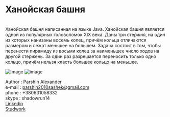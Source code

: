# Ханойская башня

<br>Ханойская башня написанная на языке Java.
Ханойская башня является одной из популярных головоломок XIX века. 
Даны три стержня, на один из которых нанизаны восемь колец, причём кольца отличаются размером и лежат меньшее на большем. 
Задача состоит в том, чтобы перенести пирамиду из восьми колец за наименьшее число ходов на другой стержень. 
За один раз разрешается переносить только одно кольцо, причём нельзя класть большее кольцо на меньшее.
<br>

<img src="https://i.ibb.co/0h8y4ZK/image.png" alt="image" border="0">
<img src="https://i.ibb.co/Rg1YH8b/image.png" alt="image" border="0">

Author  : Parshin Alexander<br>
e-mail  : parshin2010sashek@gmail.com<br>
phone   : +380631058332<br>
skype   : shadowrun14<br>
<a href="https://www.linkedin.com/in/%D0%B0%D0%BB%D0%B5%D0%BA%D1%81%D0%B0%D0%BD%D0%B4%D1%80-%D0%BF%D0%B0%D1%80%D1%88%D0%B8%D0%BD-b2a938118/" target="_blank">Linkedin</a><br>
<a href="https://studwork.org/info/125140" target="_blank">Studwork</a>




